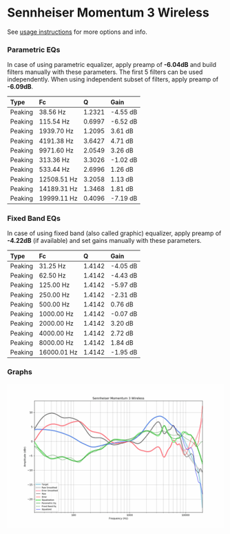 # Sennheiser Momentum 3 Wireless
See [usage instructions](https://github.com/jaakkopasanen/AutoEq#usage) for more options and info.

### Parametric EQs
In case of using parametric equalizer, apply preamp of **-6.04dB** and build filters manually
with these parameters. The first 5 filters can be used independently.
When using independent subset of filters, apply preamp of **-6.09dB**.

| Type    | Fc          |      Q | Gain     |
|:--------|:------------|:-------|:---------|
| Peaking | 38.56 Hz    | 1.2321 | -4.55 dB |
| Peaking | 115.54 Hz   | 0.6997 | -6.52 dB |
| Peaking | 1939.70 Hz  | 1.2095 | 3.61 dB  |
| Peaking | 4191.38 Hz  | 3.6427 | 4.71 dB  |
| Peaking | 9971.60 Hz  | 2.0549 | 3.26 dB  |
| Peaking | 313.36 Hz   | 3.3026 | -1.02 dB |
| Peaking | 533.44 Hz   | 2.6996 | 1.26 dB  |
| Peaking | 12508.51 Hz | 3.2058 | 1.13 dB  |
| Peaking | 14189.31 Hz | 1.3468 | 1.81 dB  |
| Peaking | 19999.11 Hz | 0.4096 | -7.19 dB |

### Fixed Band EQs
In case of using fixed band (also called graphic) equalizer, apply preamp of **-4.22dB**
(if available) and set gains manually with these parameters.

| Type    | Fc          |      Q | Gain     |
|:--------|:------------|:-------|:---------|
| Peaking | 31.25 Hz    | 1.4142 | -4.05 dB |
| Peaking | 62.50 Hz    | 1.4142 | -4.43 dB |
| Peaking | 125.00 Hz   | 1.4142 | -5.97 dB |
| Peaking | 250.00 Hz   | 1.4142 | -2.31 dB |
| Peaking | 500.00 Hz   | 1.4142 | 0.76 dB  |
| Peaking | 1000.00 Hz  | 1.4142 | -0.07 dB |
| Peaking | 2000.00 Hz  | 1.4142 | 3.20 dB  |
| Peaking | 4000.00 Hz  | 1.4142 | 2.72 dB  |
| Peaking | 8000.00 Hz  | 1.4142 | 1.84 dB  |
| Peaking | 16000.01 Hz | 1.4142 | -1.95 dB |

### Graphs
![](./Sennheiser%20Momentum%203%20Wireless.png)